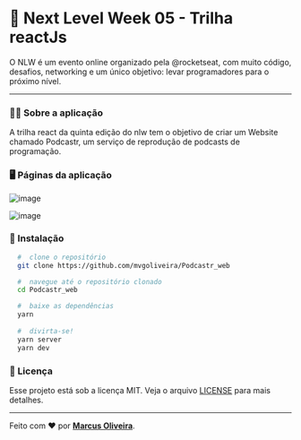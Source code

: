 # :rocket: Next Level Week 05 - Trilha reactJs
O NLW é um evento online organizado pela @rocketseat, com muito código, desafios, networking e um único objetivo: levar programadores para o próximo nível.
 
 ---

### :man_technologist: Sobre a aplicação

A trilha react da quinta edição do nlw tem o objetivo de criar um Website chamado Podcastr, um serviço de reprodução de podcasts de programação.

### :desktop_computer: Páginas da aplicação

![image](https://user-images.githubusercontent.com/53785487/118195387-87c9c580-b421-11eb-8b25-fc7f43f34d24.png)

![image](https://user-images.githubusercontent.com/53785487/118196467-708bd780-b423-11eb-9f90-5eb49303185f.png)


### 📁 Instalação

```bash
  #  clone o repositório
  git clone https://github.com/mvgoliveira/Podcastr_web

  #  navegue até o repositório clonado
  cd Podcastr_web

  #  baixe as dependências
  yarn
 
  #  divirta-se!
  yarn server
  yarn dev
```


### **📝 Licença**

Esse projeto está sob a licença MIT. Veja o arquivo [LICENSE](https://github.com/mvgoliveira/Podcastr_web/blob/main/LICENSE) para mais detalhes.


<hr>

Feito com :hearts: por **[Marcus Oliveira](https://www.linkedin.com/in/marcus-oliveira-3b92011a7/)**.
